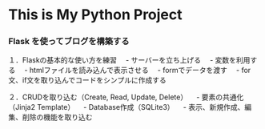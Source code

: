 # This is My Python Project

### Flask を使ってブログを構築する
 １．Flaskの基本的な使い方を練習
 　- サーバーを立ち上げる
 　- 変数を利用する
 　- htmlファイルを読み込んで表示させる
 　- formでデータを渡す
 　- for文、if文を取り込んでコードをシンプルに作成する

 ２．CRUDを取り込む（Create, Read, Update, Delete）
 　- 要素の共通化（Jinja2 Template）
 　- Database作成（SQLite3）
 　- 表示、新規作成、編集、削除の機能を取り込む
